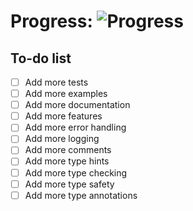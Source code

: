 # Progress: ![Progress](https://geps.dev/progress/4)

## To-do list

- [ ] Add more tests
- [ ] Add more examples
- [ ] Add more documentation
- [ ] Add more features
- [ ] Add more error handling
- [ ] Add more logging
- [ ] Add more comments
- [ ] Add more type hints
- [ ] Add more type checking
- [ ] Add more type safety
- [ ] Add more type annotations
